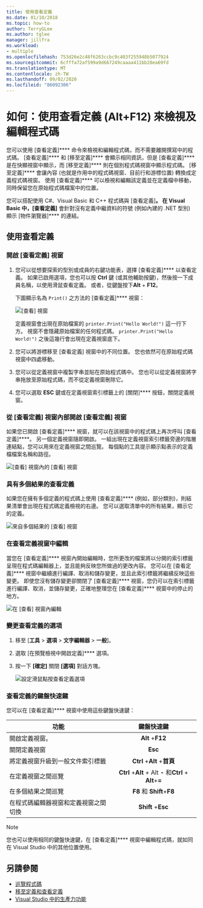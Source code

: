 ```yaml
---
title: 使用查看定義
ms.date: 01/10/2018
ms.topic: how-to
author: TerryGLee
ms.author: tglee
manager: jillfra
ms.workload:
- multiple
ms.openlocfilehash: 753d26e2c48f6263ccbc9c403f255948b5077924
ms.sourcegitcommit: 6cfffa72af599a9d667249caaaa411bb28ea69fd
ms.translationtype: MT
ms.contentlocale: zh-TW
ms.lasthandoff: 09/02/2020
ms.locfileid: "86092306"
---
```

# <a name="how-to-view-and-edit-code-by-using-peek-definition-altf12"></a>如何：使用查看定義 (Alt+F12) 來檢視及編輯程式碼

您可以使用 [查看定義]**** 命令來檢視和編輯程式碼，而不需要離開撰寫中的程式碼。 [查看定義]**** 和 [移至定義]**** 會顯示相同資訊，但是 [查看定義]**** 是在快顯視窗中顯示，而 [移至定義]**** 則在個別程式碼視窗中顯示程式碼。 [移至定義]**** 會讓內容 (也就是作用中的程式碼視窗、目前行和游標位置) 轉換成定義程式碼視窗。 使用 [查看定義]**** 可以檢視和編輯該定義並在定義檔中移動，同時保留您在原始程式碼檔案中的位置。

您可以搭配使用 C#、Visual Basic 和 C++ 程式碼與 [查看定義]****。 在 Visual Basic 中，[查看定義]**** 會針對沒有定義中繼資料的符號 (例如內建的 .NET 型別) 顯示 [物件瀏覽器]**** 的連結。

## <a name="use-peek-definition"></a>使用查看定義

### <a name="open-a-peek-definition-window"></a>開啟 [查看定義] 視窗

1. 您可以從想要探索的型別或成員的右鍵功能表，選擇 [查看定義]**** 以查看定義。 如果已啟用選項，您也可以按 **Ctrl** 鍵 (或其他輔助按鍵)，然後按一下成員名稱，以使用滑鼠查看定義。 或者，從鍵盤按下**Alt** + **F12**。

     下圖顯示名為 `Print()` 之方法的 [查看定義]**** 視窗：

     ![[查看] 視窗](../ide/media/peekwindow.png)

     定義視窗會出現在原始檔案的 `printer.Print("Hello World!")` 這一行下方。 視窗不會隱藏原始檔案的任何程式碼。 `printer.Print("Hello World!")` 之後這幾行會出現在定義視窗底下。

1. 您可以將游標移至 [查看定義] 視窗中的不同位置。 您也依然可在原始程式碼視窗中四處移動。

1. 您可以從定義視窗中複製字串並貼在原始程式碼中。 您也可以從定義視窗將字串拖放至原始程式碼，而不從定義視窗刪除它。

1. 您可以選取 **ESC** 鍵或在定義視窗索引標籤上的 [關閉]**** 按鈕，關閉定義視窗。

### <a name="open-a-peek-definition-window-from-within-a-peek-definition-window"></a>從 [查看定義] 視窗內部開啟 [查看定義] 視窗

如果您已開啟 [查看定義]**** 視窗，就可以在該視窗中的程式碼上再次呼叫 [查看定義]****。 另一個定義視窗隨即開啟。 一組出現在定義視窗索引標籤旁邊的階層連結點，您可以用來在定義視窗之間巡覽。 每個點的工具提示顯示點表示的定義檔檔案名稱和路徑。

   ![[查看] 視窗內的 [查看] 視窗](../ide/media/peekwithinpeek.png)

### <a name="peek-definition-with-multiple-results"></a>具有多個結果的查看定義

如果您在擁有多個定義的程式碼上使用 [查看定義]**** \(例如，部分類別\)，則結果清單會出現在程式碼定義檢視的右邊。 您可以選取清單中的所有結果，顯示它的定義。

   ![來自多個結果的 [查看] 視窗](../ide/media/peekmultiple.png)

### <a name="edit-inside-the-peek-definition-window"></a>在查看定義視窗中編輯

當您在 [查看定義]**** 視窗內開始編輯時，您所更改的檔案將以分開的索引標籤呈現在程式碼編輯器上，並且能夠反映您所做過的更改內容。 您可以在 [查看定義]**** 視窗中繼續進行編譯、取消和儲存變更，並且此索引標籤將繼續反映這些變更。 即使您沒有儲存變更卻關閉了 [查看定義]**** 視窗，您仍可以在索引標籤進行編譯、取消，並儲存變更，正確地整理您在 [查看定義]**** 視窗中的停止的地方。

   ![在 [查看] 視窗內編輯](../ide/media/peekedit.png)

### <a name="to-change-options-for-peek-definition"></a>變更查看定義的選項

1. 移至 [**工具**  >  **選項**  >  **文字編輯器**  >  **一般**]。

1. 選取 [在預覽檢視中開啟定義]**** 選項。

1. 按一下 **[確定]** 關閉 **[選項]** 對話方塊。

   ![設定滑鼠點按查看定義選項](../ide/media/editor_options_peek_view.png)

### <a name="keyboard-shortcuts-for-peek-definition"></a>查看定義的鍵盤快速鍵

您可以在 [查看定義]**** 視窗中使用這些鍵盤快速鍵：

|功能|鍵盤快速鍵|
|-------------------|:-----------------------:|
|開啟定義視窗。|**Alt** +**F12**|
|關閉定義視窗|**Esc**|
|將定義視窗升級到一般文件索引標籤|**Ctrl** +**Alt** +**首頁**|
|在定義視窗之間巡覽|**Ctrl** +**Alt** + Alt **-** 和**Ctrl** + **Alt**+**=**|
|在多個結果之間巡覽|**F8** 和 **Shift**+**F8**|
|在程式碼編輯器視窗和定義視窗之間切換|**Shift** +**Esc**|

> [!NOTE]
> 您也可以使用相同的鍵盤快速鍵，在 [查看定義]**** 視窗中編輯程式碼，就如同在 Visual Studio 中的其他位置使用。

## <a name="see-also"></a>另請參閱

- [巡覽程式碼](../ide/navigating-code.md)
- [移至定義和查看定義](../ide/go-to-and-peek-definition.md)
- [Visual Studio 中的生產力功能](../ide/productivity-features.md)
